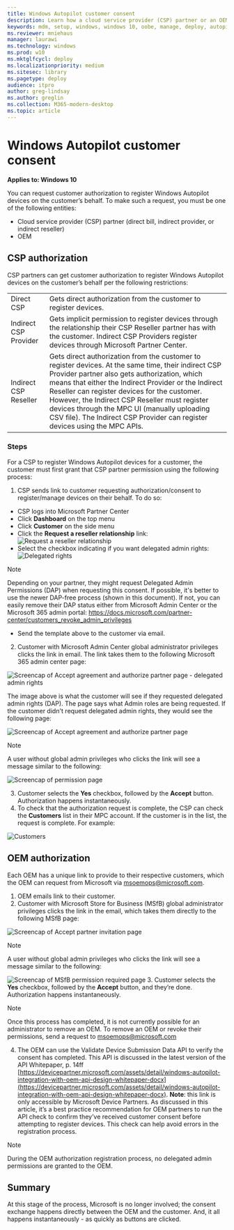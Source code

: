 ```yaml
---
title: Windows Autopilot customer consent
description: Learn how a cloud service provider (CSP) partner or an OEM can get customer authorization to register Windows Autopilot devices on the customer’s behalf.
keywords: mdm, setup, windows, windows 10, oobe, manage, deploy, autopilot, ztd, zero-touch, partner, msfb, intune
ms.reviewer: mniehaus
manager: laurawi
ms.technology: windows
ms.prod: w10
ms.mktglfcycl: deploy
ms.localizationpriority: medium
ms.sitesec: library
ms.pagetype: deploy
audience: itpro
author: greg-lindsay
ms.author: greglin
ms.collection: M365-modern-desktop
ms.topic: article
---
```



# Windows Autopilot customer consent

**Applies to: Windows 10**

You can request customer authorization to register Windows Autopilot devices on the customer’s behalf. To make such a request, you must be one of the following entities:

- Cloud service provider (CSP) partner (direct bill, indirect provider, or indirect reseller)
- OEM

## CSP authorization

CSP partners can get customer authorization to register Windows Autopilot devices on the customer’s behalf per the following restrictions:

<table>
<tr><td>Direct CSP<td>Gets direct authorization from the customer to register devices.
<tr><td>Indirect CSP Provider<td>Gets implicit permission to register devices through the relationship their CSP Reseller partner has with the customer. Indirect CSP Providers register devices through Microsoft Partner Center.
<tr><td>Indirect CSP Reseller<td>Gets direct authorization from the customer to register devices. At the same time, their indirect CSP Provider partner also gets authorization, which means that either the Indirect Provider or the Indirect Reseller can register devices for the customer. However, the Indirect CSP Reseller must register devices through the MPC UI (manually uploading CSV file). The Indirect CSP Provider can register devices using the MPC APIs.
</table>

### Steps

For a CSP to register Windows Autopilot devices for a customer, the customer must first grant that CSP partner permission using the following process:

1. CSP sends link to customer requesting authorization/consent to register/manage devices on their behalf. To do so:
 - CSP logs into Microsoft Partner Center
 - Click **Dashboard** on the top menu
 - Click **Customer** on the side menu
 - Click the **Request a reseller relationship** link:
 ![Request a reseller relationship](images/csp1.png)
 - Select the checkbox indicating if you want delegated admin rights:
 ![Delegated rights](images/csp2.png)
  > [!NOTE]
  > Depending on your partner, they might request Delegated Admin Permissions (DAP) when requesting this consent. If possible, it's better to use the newer DAP-free process (shown in this document). If not, you can easily remove their DAP status either from Microsoft Admin Center or the Microsoft 365 admin portal: https://docs.microsoft.com/partner-center/customers_revoke_admin_privileges
 - Send the template above to the customer via email.
2. Customer with Microsoft Admin Center global administrator privileges clicks the link in email. The link takes them to the following Microsoft 365 admin center page:

 ![Screencap of Accept agreement and authorize partner page - delegated admin rights](images/csp3a.png)

 The image above is what the customer will see if they requested delegated admin rights (DAP). The page says what Admin roles are being requested. If the customer didn't request delegated admin rights, they would see the following page:

 ![Screencap of Accept agreement and authorize partner page](images/csp3b.png) 

 > [!NOTE]
 > A user without global admin privileges who clicks the link will see a message similar to the following:

 ![Screencap of permission page](images/csp4.png)

3. Customer selects the **Yes** checkbox, followed by the **Accept** button. Authorization happens instantaneously.
4. To check that the authorization request is complete, the CSP can check the **Customers** list in their MPC account. If the customer is in the list, the request is complete. For example:

![Customers](images/csp5.png)

## OEM authorization

Each OEM has a unique link to provide to their respective customers, which the OEM can request from Microsoft via msoemops@microsoft.com.

1. OEM emails link to their customer.
2. Customer with Microsoft Store for Business (MSfB) global administrator privileges clicks the link in the email, which takes them directly to the following MSfB page:

 ![Screencap of Accept partner invitation page](images/csp6.png)

 > [!NOTE]
 > A user without global admin privileges who clicks the link will see a message similar to the following:

 ![Screencap of MSfB permission required page](images/csp7.png)
3. Customer selects the **Yes** checkbox, followed by the **Accept** button, and they’re done. Authorization happens instantaneously.

 > [!NOTE]
 > Once this process has completed, it is not currently possible for an administrator to remove an OEM. To remove an OEM or revoke their permissions, send a request to msoemops@microsoft.com

4. The OEM can use the Validate Device Submission Data API to verify the consent has completed. This API is discussed in the latest version of the API Whitepaper, p. 14ff [https://devicepartner.microsoft.com/assets/detail/windows-autopilot-integration-with-oem-api-design-whitepaper-docx](https://devicepartner.microsoft.com/assets/detail/windows-autopilot-integration-with-oem-api-design-whitepaper-docx). **Note**: this link is only accessible by Microsoft Device Partners. As discussed in this article, it’s a best practice recommendation for OEM partners to run the API check to confirm they’ve received customer consent before attempting to register devices. This check can help avoid errors in the registration process.

 > [!NOTE]
 > During the OEM authorization registration process, no delegated admin permissions are granted to the OEM.

## Summary

At this stage of the process, Microsoft is no longer involved; the consent exchange happens directly between the OEM and the customer. And, it all happens instantaneously - as quickly as buttons are clicked.
